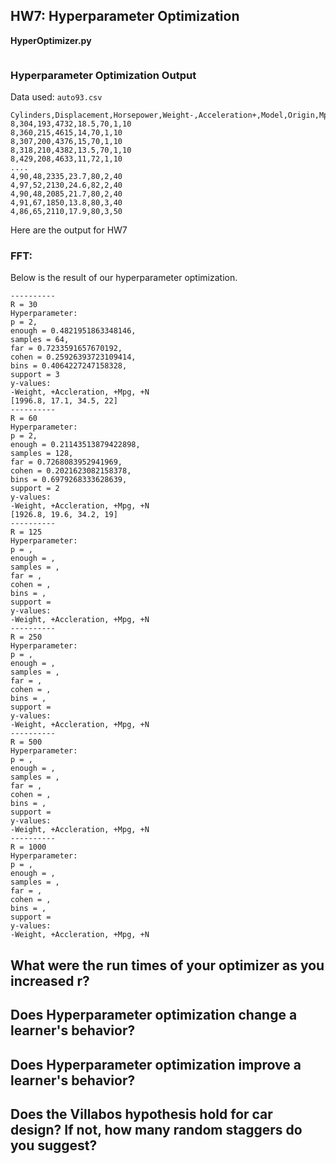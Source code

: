## HW7: Hyperparameter Optimization
**HyperOptimizer.py** </br>
```Python
```

### **Hyperparameter Optimization Output**
Data used: ```auto93.csv```</br>
```csv
Cylinders,Displacement,Horsepower,Weight-,Acceleration+,Model,Origin,Mpg+
8,304,193,4732,18.5,70,1,10
8,360,215,4615,14,70,1,10
8,307,200,4376,15,70,1,10
8,318,210,4382,13.5,70,1,10
8,429,208,4633,11,72,1,10
....
4,90,48,2335,23.7,80,2,40
4,97,52,2130,24.6,82,2,40
4,90,48,2085,21.7,80,2,40
4,91,67,1850,13.8,80,3,40
4,86,65,2110,17.9,80,3,50
```
Here are the output for HW7 </br>
### FFT:
Below is the result of our hyperparameter optimization.
```Shell
----------
R = 30
Hyperparameter: 
p = 2, 
enough = 0.4821951863348146, 
samples = 64, 
far = 0.7233591657670192, 
cohen = 0.25926393723109414, 
bins = 0.4064227247158328, 
support = 3
y-values: 
-Weight, +Accleration, +Mpg, +N
[1996.8, 17.1, 34.5, 22]
----------
R = 60
Hyperparameter: 
p = 2, 
enough = 0.21143513879422898, 
samples = 128, 
far = 0.7268083952941969, 
cohen = 0.2021623082158378, 
bins = 0.6979268333628639, 
support = 2
y-values: 
-Weight, +Accleration, +Mpg, +N
[1926.8, 19.6, 34.2, 19]
----------
R = 125
Hyperparameter: 
p = , 
enough = , 
samples = , 
far = , 
cohen = , 
bins = , 
support = 
y-values: 
-Weight, +Accleration, +Mpg, +N
----------
R = 250
Hyperparameter: 
p = , 
enough = , 
samples = , 
far = , 
cohen = , 
bins = , 
support = 
y-values: 
-Weight, +Accleration, +Mpg, +N
----------
R = 500
Hyperparameter: 
p = , 
enough = , 
samples = , 
far = , 
cohen = , 
bins = , 
support = 
y-values: 
-Weight, +Accleration, +Mpg, +N
----------
R = 1000
Hyperparameter: 
p = , 
enough = , 
samples = , 
far = , 
cohen = , 
bins = , 
support = 
y-values: 
-Weight, +Accleration, +Mpg, +N

```

## What were the run times of your optimizer as you increased r?
## Does Hyperparameter optimization change a learner's behavior?
## Does Hyperparameter optimization improve a learner's behavior?
## Does the Villabos hypothesis hold for car design? If not, how many random staggers do you suggest?
